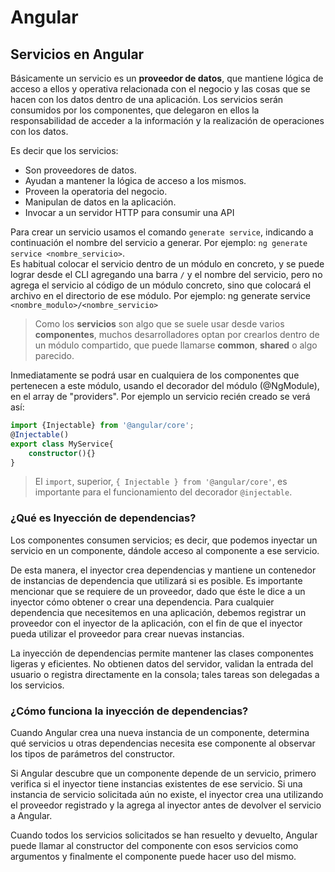 # Angular

## Servicios en Angular

Básicamente un servicio es un **proveedor de datos**, que mantiene lógica de acceso a ellos y operativa relacionada con el negocio y las cosas que se hacen con los datos dentro de una aplicación. Los servicios serán consumidos por los componentes, que delegaron en ellos la responsabilidad de acceder a la información y la realización de operaciones con los datos.

Es decir que los servicios:
- Son proveedores de datos. 
- Ayudan a mantener la lógica de acceso a los mismos.
- Proveen la operatoria del negocio. 
- Manipulan de datos en la aplicación.
- Invocar a un servidor HTTP para consumir una API 

Para crear un servicio usamos el comando `generate service`, indicando a continuación el nombre del servicio a generar. Por ejemplo: `ng generate service <nombre_servicio>`.<br>
Es habitual colocar el servicio dentro de un módulo en concreto, y se puede lograr desde el CLI agregando una barra `/` y el nombre del servicio, pero no agrega el servicio al código de un módulo concreto, sino que colocará el archivo en el directorio de ese módulo. Por ejemplo: ng generate service `<nombre_modulo>/<nombre_servicio>`

>Como los **servicios** son algo que se suele usar desde varios **componentes**, muchos desarrolladores optan por crearlos dentro de un módulo compartido, que puede llamarse **common**, **shared** o algo parecido.

Inmediatamente se podrá usar en cualquiera de los componentes que pertenecen a este módulo, usando el decorador del módulo (@NgModule), en el array de "providers". Por ejemplo un servicio recién creado se verá así:
```Typescript
import {Injectable} from '@angular/core';
@Injectable()
export class MyService{
    constructor(){}
}
```
>El `import`, superior, `{ Injectable } from '@angular/core'`, es importante para el funcionamiento del decorador `@injectable`.

### ¿Qué es Inyección de dependencias?

Los componentes consumen servicios; es decir, que podemos inyectar un servicio en un componente, dándole acceso al componente a ese servicio. 

De esta manera, el inyector crea dependencias y mantiene un contenedor de instancias de dependencia que utilizará si es posible. Es importante mencionar que se requiere de un proveedor, dado que éste le dice a un inyector cómo obtener o crear una dependencia.
Para cualquier dependencia que necesitemos en una aplicación, debemos registrar un proveedor con el inyector de la aplicación, con el fin de que el inyector pueda utilizar el proveedor para crear nuevas instancias. 

La inyección de dependencias permite mantener las clases componentes ligeras y eficientes. No obtienen datos del servidor, validan la entrada del usuario o registra directamente en la consola; tales tareas son delegadas a los servicios. 

### ¿Cómo funciona la inyección de dependencias?

Cuando Angular crea una nueva instancia de un componente, determina qué servicios u otras dependencias necesita ese componente al observar los tipos de parámetros del constructor.

Si Angular descubre que un componente depende de un servicio, primero verifica si el inyector tiene instancias existentes de ese servicio. Si una instancia de servicio solicitada aún no existe, el inyector crea una utilizando el proveedor registrado y la agrega al inyector antes de devolver el servicio a Angular.

Cuando todos los servicios solicitados se han resuelto y devuelto, Angular puede llamar al constructor del componente con esos servicios como argumentos y finalmente el componente puede hacer uso del mismo.